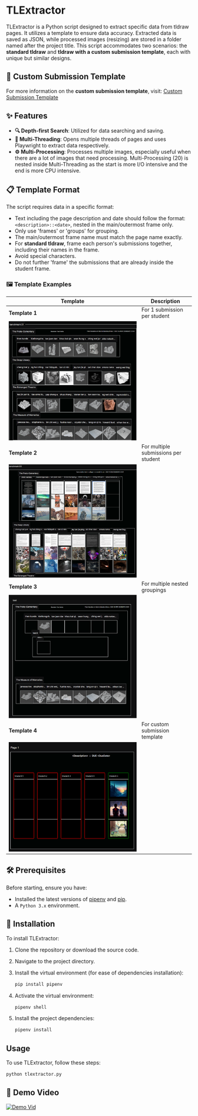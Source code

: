# TLExtractor

TLExtractor is a Python script designed to extract specific data from tldraw pages. It utilizes a template to ensure data accuracy. Extracted data is saved as JSON, while processed images (resizing) are stored in a folder named after the project title. This script accommodates two scenarios: the **standard tldraw** and **tldraw with a custom submission template**, each with unique but similar designs.

## 📄 Custom Submission Template

For more information on the **custom submission template**, visit:
[Custom Submission Template](https://github.com/LamJingJie/tldraw/tree/dynamic_submission_template)

## ✨ Features

- **🔍 Depth-first Search**: Utilized for data searching and saving.
- **🧵 Multi-Threading**: Opens multiple threads of pages and uses Playwright to extract data respectively.
- **⚙️ Multi-Processing**: Processes multiple images, especially useful when there are a lot of images that need processing. Multi-Processing (20) is nested inside Multi-Threading as the start is more I/O intensive and the end is more CPU intensive.

## 📋 Template Format

The script requires data in a specific format:

- Text including the page description and date should follow the format: `<description>::<date>`, nested in the main/outermost frame only.
- Only use 'frames' or 'groups' for grouping.
- The main/outermost frame name must match the page name exactly.
- For **standard tldraw**, frame each person's submissions together, including their names in the frame.
- Avoid special characters.
- Do not further 'frame' the submissions that are already inside the student frame.

### 🖼️ Template Examples

| Template | Description |
|----------|-------------|
| **Template 1** | For 1 submission per student |
| ![Template Format 1](./img/template_format1.png) | |
| **Template 2** | For multiple submissions per student |
| ![Template Format 2](/img/template_format2.png) | |
| **Template 3** | For multiple nested groupings |
| ![Template Format 3](/img/template_format3.png) | |
| **Template 4** | For custom submission template |
| ![Template Format 4](/img/template_format4.png) | |

## 🛠️ Prerequisites

Before starting, ensure you have:

- Installed the latest versions of [pipenv](https://pipenv.pypa.io/en/latest/) and [pip](https://pypi.org/project/pip/#history).
- A `Python 3.x` environment.

## 🚀 Installation

To install TLExtractor:

1. Clone the repository or download the source code.
2. Navigate to the project directory.
3. Install the virtual environment (for ease of dependencies installation):

    ```bash
    pip install pipenv
    ```

4. Activate the virtual environment:

    ```bash
    pipenv shell
    ```

5. Install the project dependencies:

    ```bash
    pipenv install
    ```

## Usage

To use TLExtractor, follow these steps:

```bash
python tlextractor.py
```

## 🎥 Demo Video

[![Demo Vid](https://github.com/user-attachments/assets/dc9f5a26-42ee-4a25-8939-9bdc7ec75dfa)](https://github.com/user-attachments/assets/dc9f5a26-42ee-4a25-8939-9bdc7ec75dfa)
